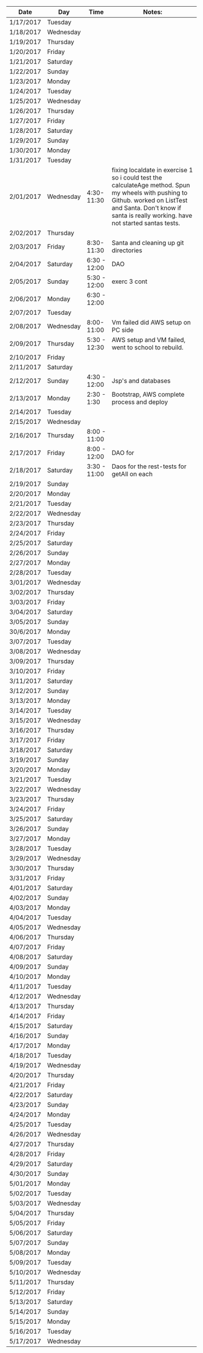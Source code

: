 | Date  | Day  |   Time    |   Notes:   |
|-----------------------------|------------------------------|---------------------|------------------------------------------------------------------|
|	1/17/2017	|	Tuesday	|		|		|  
|	1/18/2017	|	Wednesday	|		|		|
|	1/19/2017	|	Thursday	|		|		|
|	1/20/2017	|	Friday	|		|		|
|	1/21/2017	|	Saturday	|		|		|
|	1/22/2017	|	Sunday	|		|		|
|	1/23/2017	|	Monday	|		|		|
|	1/24/2017	|	Tuesday	|		|		|
|	1/25/2017	|	Wednesday	|		|		|
|	1/26/2017	|	Thursday	|		|		|
|	1/27/2017	|	Friday	|		|		|
|	1/28/2017	|	Saturday	|		|		|
|	1/29/2017	|	Sunday	|		|		|
|	1/30/2017	|	Monday	|		|		|
|	1/31/2017	|	Tuesday	|		|		|
|	2/01/2017	|	Wednesday	|4:30-11:30 		|fixing localdate in exercise 1 so i could test the calculateAge method.  Spun my wheels with pushing  to Github.  worked on ListTest and Santa.  Don't know if santa is really working.  have not started santas tests.		|
|	2/02/2017	|	Thursday	|		|		|
|	2/03/2017	|	Friday	| 8:30-11:30		|Santa and cleaning up git directories		|
|	2/04/2017	|	Saturday	|6:30 -  12:00		|DAO		|
|	2/05/2017	|	Sunday	|	5:30 - 12:00	|exerc 3 cont		|
|	2/06/2017	|	Monday	|6:30 -  12:00		|		|
|	2/07/2017	|	Tuesday	|		|		|
|	2/08/2017	|	Wednesday	|8:00-11:00		|Vm failed did AWS setup on PC side		|
|	2/09/2017	|	Thursday	|5:30 - 12:30		|AWS setup and VM failed, went to school to rebuild.|
|	2/10/2017	|	Friday	|		|		|
|	2/11/2017	|	Saturday	|		|		|
|	2/12/2017	|	Sunday	|4:30 - 12:00		|Jsp's and databases		|
|	2/13/2017	|	Monday	|2:30 - 1:30		|Bootstrap, AWS complete process and deploy |
|	2/14/2017	|	Tuesday	|		|		|
|	2/15/2017	|	Wednesday	|		|		|
|	2/16/2017	|	Thursday	|8:00 - 11:00		|		|
|	2/17/2017	|	Friday	|8:00 - 12:00		|DAO for 		|
|	2/18/2017	|	Saturday	|3:30 - 11:00		|Daos for the rest-tests for getAll on each		|
|	2/19/2017	|	Sunday	|		|		|
|	2/20/2017	|	Monday	|		|		|
|	2/21/2017	|	Tuesday	|		|		|
|	2/22/2017	|	Wednesday	|		|		|
|	2/23/2017	|	Thursday	|		|		|
|	2/24/2017	|	Friday	|		|		|
|	2/25/2017	|	Saturday	|		|		|
|	2/26/2017	|	Sunday	|		|		|
|	2/27/2017	|	Monday	|		|		|
|	2/28/2017	|	Tuesday	|		|		|
|	3/01/2017	|	Wednesday	|		|		|
|	3/02/2017	|	Thursday	|		|		|
|	3/03/2017	|	Friday	|		|		|
|	3/04/2017	|	Saturday	|		|		|
|	3/05/2017	|	Sunday	|		|		|
|	30/6/2017	|	Monday	|		|		|
|	3/07/2017	|	Tuesday	|		|		|
|	3/08/2017	|	Wednesday	|		|		|
|	3/09/2017	|	Thursday	|		|		|
|	3/10/2017	|	Friday	|		|		|
|	3/11/2017	|	Saturday	|		|		|
|	3/12/2017	|	Sunday	|		|		|
|	3/13/2017	|	Monday	|		|		|
|	3/14/2017	|	Tuesday	|		|		|
|	3/15/2017	|	Wednesday	|		|		|
|	3/16/2017	|	Thursday	|		|		|
|	3/17/2017	|	Friday	|		|		|
|	3/18/2017	|	Saturday	|		|		|
|	3/19/2017	|	Sunday	|		|		|
|	3/20/2017	|	Monday	|		|		|
|	3/21/2017	|	Tuesday	|		|		|
|	3/22/2017	|	Wednesday	|		|		|
|	3/23/2017	|	Thursday	|		|		|
|	3/24/2017	|	Friday	|		|		|
|	3/25/2017	|	Saturday	|		|		|
|	3/26/2017	|	Sunday	|		|		|
|	3/27/2017	|	Monday	|		|		|
|	3/28/2017	|	Tuesday	|		|		|
|	3/29/2017	|	Wednesday	|		|		|
|	3/30/2017	|	Thursday	|		|		|
|	3/31/2017	|	Friday	|		|		|
|	4/01/2017	|	Saturday	|		|		|
|	4/02/2017	|	Sunday	|		|		|
|	4/03/2017	|	Monday	|		|		|
|	4/04/2017	|	Tuesday	|		|		|
|	4/05/2017	|	Wednesday	|		|		|
|	4/06/2017	|	Thursday	|		|		|
|	4/07/2017	|	Friday	|		|		|
|	4/08/2017	|	Saturday	|		|		|
|	4/09/2017	|	Sunday	|		|		|
|	4/10/2017	|	Monday	|		|		|
|	4/11/2017	|	Tuesday	|		|		|
|	4/12/2017	|	Wednesday	|		|		|
|	4/13/2017	|	Thursday	|		|		|
|	4/14/2017	|	Friday	|		|		|
|	4/15/2017	|	Saturday	|		|		|
|	4/16/2017	|	Sunday	|		|		|
|	4/17/2017	|	Monday	|		|		|
|	4/18/2017	|	Tuesday	|		|		|
|	4/19/2017	|	Wednesday	|		|		|
|	4/20/2017	|	Thursday	|		|		|
|	4/21/2017	|	Friday	|		|		|
|	4/22/2017	|	Saturday	|		|		|
|	4/23/2017	|	Sunday	|		|		|
|	4/24/2017	|	Monday	|		|		|
|	4/25/2017	|	Tuesday	|		|		|
|	4/26/2017	|	Wednesday	|		|		|
|	4/27/2017	|	Thursday	|		|		|
|	4/28/2017	|	Friday	|		|		|
|	4/29/2017	|	Saturday	|		|		|
|	4/30/2017	|	Sunday	|		|		|
|	5/01/2017	|	Monday	|		|		|
|	5/02/2017	|	Tuesday	|		|		|
|	5/03/2017	|	Wednesday	|		|		|
|	5/04/2017	|	Thursday	|		|		|
|	5/05/2017	|	Friday	|		|		|
|	5/06/2017	|	Saturday	|		|		|
|	5/07/2017	|	Sunday	|		|		|
|	5/08/2017	|	Monday	|		|		|
|	5/09/2017	|	Tuesday	|		|		|
|	5/10/2017	|	Wednesday	|		|		|
|	5/11/2017	|	Thursday	|		|		|
|	5/12/2017	|	Friday	|		|		|
|	5/13/2017	|	Saturday	|		|		|
|	5/14/2017	|	Sunday	|		|		|
|	5/15/2017	|	Monday	|		|		|
|	5/16/2017	|	Tuesday	|		|		|
|	5/17/2017	|	Wednesday	|		|		|

